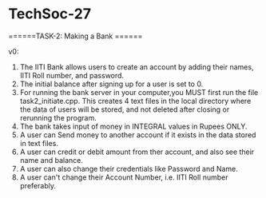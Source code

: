 # TechSoc-27

======TASK-2: Making a Bank ======

v0:
1. The IITI Bank allows users to create an account by adding their names, IITI Roll number, and password.
2. The initial balance after signing up for a user is set to 0.
3. For running the bank server in your computer,you MUST first run the file task2_initiate.cpp. This creates 4 text files in the local directory where the data of users will be stored, and not deleted after closing or rerunning the program.
4. The bank takes input of money in INTEGRAL values in Rupees ONLY.
5. A user can Send money to another account if it exists in the data stored in text files.
6. A user can credit or debit amount from ther account, and also see their name and balance.
7. A user can also change their credentials like Password and Name.
8. A user can't change their Account Number, i.e. IITI Roll number preferably.
